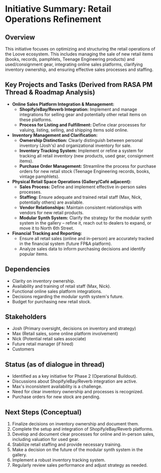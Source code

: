 # Initiative Summary: Retail Operations Refinement

## Overview

This initiative focuses on optimizing and structuring the retail operations of the Loove ecosystem. This includes managing the sale of new retail items (books, records, pamphlets, Teenage Engineering products) and used/consignment gear, integrating online sales platforms, clarifying inventory ownership, and ensuring effective sales processes and staffing.

## Key Projects and Tasks (Derived from RASA PM Thread & Roadmap Analysis)

*   **Online Sales Platform Integration & Management:**
    *   **Shopify/eBay/Reverb Integration:** Implement and manage integrations for selling gear and potentially other retail items on these platforms.
    *   **Process for Listing and Fulfillment:** Define clear processes for valuing, listing, selling, and shipping items sold online.
*   **Inventory Management and Clarification:**
    *   **Ownership Distinction:** Clearly distinguish between personal inventory (Josh's) and organizational inventory for sale.
    *   **Inventory Tracking System:** Implement or refine a system for tracking all retail inventory (new products, used gear, consignment items).
    *   **Purchase Order Management:** Streamline the process for purchase orders for new retail stock (Teenage Engineering records, books, vintage pamphlets).
*   **Physical Retail Space Operations (Gallery/Café adjacent):**
    *   **Sales Process:** Define and implement effective in-person sales processes.
    *   **Staffing:** Ensure adequate and trained retail staff (Max, Nick, potentially others) are available.
    *   **Vendor Relationships:** Maintain consistent relationships with vendors for new retail products.
    *   **Modular Synth System:** Clarify the strategy for the modular synth system in the gallery – refine it, reach out to dealers to expand, or move it to North 6th Street.
*   **Financial Tracking and Reporting:**
    *   Ensure all retail sales (online and in-person) are accurately tracked in the financial system (future FP&A platform).
    *   Analyze sales data to inform purchasing decisions and identify popular items.

## Dependencies

*   Clarity on inventory ownership.
*   Availability and training of retail staff (Max, Nick).
*   Functional online sales platform integrations.
*   Decisions regarding the modular synth system's future.
*   Budget for purchasing new retail stock.

## Stakeholders

*   Josh (Primary oversight, decisions on inventory and strategy)
*   Max (Retail sales, some online platform involvement)
*   Nick (Potential retail sales associate)
*   Future retail manager (if hired)
*   Customers

## Status (as of dialogue in thread)

*   Identified as a key initiative for Phase 2 (Operational Buildout).
*   Discussions about Shopify/eBay/Reverb integration are active.
*   Max's inconsistent availability is a challenge.
*   Need for clear inventory ownership and processes is recognized.
*   Purchase orders for new stock are pending.

## Next Steps (Conceptual)

1.  Finalize decisions on inventory ownership and document them.
2.  Complete the setup and integration of Shopify/eBay/Reverb platforms.
3.  Develop and document clear processes for online and in-person sales, including valuation for used gear.
4.  Stabilize retail staffing and provide necessary training.
5.  Make a decision on the future of the modular synth system in the gallery.
6.  Implement a robust inventory tracking system.
7.  Regularly review sales performance and adjust strategy as needed.
